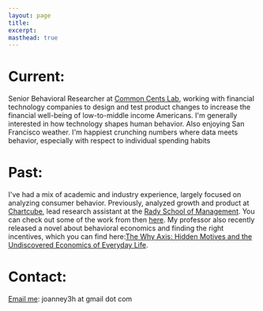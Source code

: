 ```yaml
---
layout: page
title:
excerpt:
masthead: true
---
```


# Current:
Senior Behavioral Researcher at [Common Cents Lab](commoncentslab.org), working with financial technology companies to design and test product changes to increase the financial well-being of low-to-middle income Americans. I'm generally interested in how technology shapes human behavior. Also enjoying San Francisco weather. 
I'm happiest crunching numbers where data meets behavior, especially with respect to individual spending habits

# Past:
I've had a mix of academic and industry experience, largely focused on analyzing consumer behavior. Previously, analyzed growth and product at [Chartcube](http://www.chartcube.com), lead research assistant at the [Rady School of Management](http://rady.ucsd.edu/centers/behavioral-lab/). You can check out some of the work from then [here](http://rady.ucsd.edu/people/faculty/gneezy/). My professor also recently released a novel about behavioral economics and finding the right incentives, which you can find here:[The Why Axis: Hidden Motives and the Undiscovered Economics of Everyday Life](https://www.amazon.com/Why-Axis-Undiscovered-Economics-Everyday/dp/1610393112).

# Contact:
[Email me](mailto:joanney3h@gmail.com): joanney3h at gmail dot com